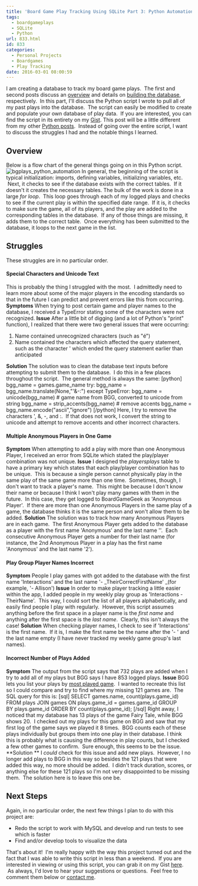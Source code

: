 ```yaml
---
title: 'Board Game Play Tracking Using SQLite Part 3: Python Automation'
tags:
  - boardgameplays
  - SQLite
  - Python
url: 833.html
id: 833
categories:
  - Personal Projects
  - Boardgames
  - Play Tracking
date: 2016-03-01 08:00:59
---
```


I am creating a database to track my board game plays.  The first and second posts discuss an [overview](http://www.techtrek.io/board-game-play-tracking-using-sql-part-1overview/) and details on [building the database](http://www.techtrek.io/board-game-play-tracking-using-sql-part-2-building-db/), respectively.  In this part, I'll discuss the Python script I wrote to pull all of my past plays into the database.  The script can easily be modified to create and populate your own database of play data.  If you are interested, you can find the script in its entirety on my [Gist](https://gist.github.com/allisontharp/46111f2a398a734a82a6). This post will be a little different from my other [Python posts](http://www.techtrek.io/category/python/).  Instead of going over the entire script, I want to discuss the struggles I had and the notable things I learned.

Overview
--------

Below is a flow chart of the general things going on in this Python script. ![bgplays_python_automation](http://www.techtrek.io/wp-content/uploads/2016/03/bgplays_python_automation.png) In general, the beginning of the script is typical initialization: imports, defining variables, initializing variables, etc.  Next, it checks to see if the database exists with the correct tables.  If it doesn't it creates the necessary tables. The bulk of the work is done in a large _for loop_.  This loop goes through each of my logged plays and checks to see if the current play is within the specified date range.  If it is, it checks to make sure the game, all of its players, and the play are added to the corresponding tables in the database.  If any of those things are missing, it adds them to the correct table.  Once everything has been submitted to the database, it loops to the next game in the list.

Struggles
---------

These struggles are in no particular order.

#### Special Characters and Unicode Text

This is probably the thing I struggled with the most.  I admittedly need to learn more about some of the major players in the encoding standards so that in the future I can predict and prevent errors like this from occurring. **Symptoms** When trying to post certain game and player names to the database, I received a TypeError stating some of the characters were not recognized. **Issue** After a little bit of digging (and a lot of Python's "print" function), I realized that there were two general issues that were occurring:

1.  Name contained unrecognized characters (such as "é")
2.  Name contained the characters which affected the query statement, such as the character ' which ended the query statement earlier than anticipated

**Solution** The solution was to clean the database text inputs before attempting to submit them to the database.  I do this in a few places throughout the script.  The general method is always the same: \[python\] bgg\_name = games.game\_name try: bgg\_name = bgg\_name.translate(None,"'&-:") except TypeError: bgg\_name = unicode(bgg\_name) # game name from BGG, converted to unicode from string bgg\_name = strip\_accents(bgg\_name) # remove accents bgg\_name = bgg_name.encode("ascii","ignore") \[/python\] Here, I try to remove the characters ', &, -, and :.  If that does not work, I convert the string to unicode and attempt to remove accents and other incorrect characters.

#### Multiple Anonymous Players in One Game

**Symptom** When attempting to add a play with more than one Anonymous Player, I received an error from SQLite which stated the play/player combination was not unique. **Issue** I designed the _playersplays_ table to have a primary key which states that each play/player combination has to be unique.  This is because a single person cannot physically play in the same play of the same game more than one time.  Sometimes, though, I don't want to track a player's name.  This might be because I don't know their name or because I think I won't play many games with them in the future.  In this case, they get logged to BoardGameGeek as 'Anonymous Player'.  If there are more than one Anonymous Players in the same play of a game, the database thinks it is the same person and won't allow them to be added. **Solution** The solution was to track how many Anonymous Players are in each game.  The first Anonymous Player gets added to the database as a player with the first name 'Anonymous' and the last name ''.  Each consecutive Anonymous Player gets a number for their last name (for instance, the 2nd Anonymous Player in a play has the first name 'Anonymous' and the last name '2').

#### Play Group Player Names Incorrect

**Symptom** People I play games with got added to the database with the first name 'Interactions' and the last name '- _TheirCorrectFirstName' _(for example, '- Allison') **Issue** In order to make player tracking a little easier within the app, I added people in my weekly play group as 'Interactions - TheirName'.  This way, I could sort the list of all players alphabetically, and easily find people I play with regularly.  However, this script assumes anything before the first space in a player name is the _first name_ and anything after the first space is the _last name_.  Clearly, this isn't always the case! **Solution** When checking player names, I check to see if 'Interactions' is the first name.  If it is, I make the first name be the name after the '- ' and the last name empty (I have never tracked my weekly game group's last names).

#### Incorrect Number of Plays Added

**Symptom** The output from the script says that 732 plays are added when I try to add all of my plays but BGG says I have 853 logged plays. **Issue** BGG lets you list your plays by [most played game](https://boardgamegeek.com/plays/bygame/user/mad4hatter/subtype/boardgame).  I wanted to recreate this list so I could compare and try to find where my missing 121 games are.  The SQL query for this is: \[sql\] SELECT games.name, count(plays.game\_id) FROM plays JOIN games ON plays.game\_id = games.game\_id GROUP BY plays.game\_id ORDER BY count(plays.game_id); \[/sql\] Right away, I noticed that my database has 13 plays of the game Fairy Tale, while BGG shows 20.  I checked out my plays for this game on BGG and saw that my first log of the game says we played it 8 times.  BGG counts each of these plays individually but groups them into one play in their database. I think this is probably what is causing the difference in play counts, but I checked a few other games to confirm.  Sure enough, this seems to be the issue. **Solution ** I _could_ check for this issue and add new plays.  However, I no longer add plays to BGG in this way so besides the 121 plays that were added this way, no more should be added.  I didn't track duration, scores, or anything else for these 121 plays so I'm not very disappointed to be missing them.  The solution here is to leave this one be.

Next Steps
----------

Again, in no particular order, the next few things I plan to do with this project are:

*   Redo the script to work with MySQL and develop and run tests to see which is faster
*   Find and/or develop tools to visualize the data

That's about it!  I'm really happy with the way this project turned out and the fact that I was able to write this script in less than a weekend.  If you are interested in viewing or using this script, you can grab it on my Gist [here](https://gist.github.com/allisontharp/46111f2a398a734a82a6).  As always, I'd love to hear your suggestions or questions.  Feel free to comment them below or [contact me](/contact/).